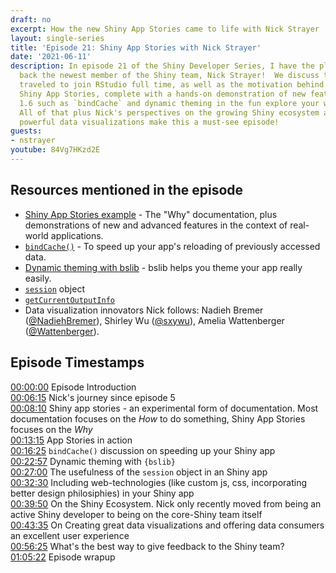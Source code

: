 ```yaml
---
draft: no
excerpt: How the new Shiny App Stories came to life with Nick Strayer
layout: single-series
title: 'Episode 21: Shiny App Stories with Nick Strayer'
date: '2021-06-11'
description: In episode 21 of the Shiny Developer Series, I have the pleasure of welcoming
  back the newest member of the Shiny team, Nick Strayer!  We discuss the road Nick
  traveled to join RStudio full time, as well as the motivation behind the terrific
  Shiny App Stories, complete with a hands-on demonstration of new features in Shiny
  1.6 such as `bindCache` and dynamic theming in the fun explore your weather application.
  All of that plus Nick's perspectives on the growing Shiny ecosystem and creating
  powerful data visualizations make this a must-see episode!
guests: 
- nstrayer
youtube: 84Vg7HKzd2E
---
```


## Resources mentioned in the episode

- [Shiny App Stories example](https://shiny.rstudio.com/app-stories) - The "Why" documentation, plus demonstrations of new and advanced features in the context of real-world applications.
- [`bindCache()`](https://shiny.rstudio.com/app-stories/weather-lookup-caching.html) - To speed up your app's reloading of previously accessed data.
- [Dynamic theming with bslib](https://shiny.rstudio.com/app-stories/weather-lookup-bslib.html) - bslib helps you theme your app really easily.
- [`session`](https://shiny.rstudio.com/reference/shiny/1.6.0/session.html) object
- [`getCurrentOutputInfo`](https://shiny.rstudio.com/reference/shiny/1.6.0/getCurrentOutputInfo.html)
- Data visualization innovators Nick follows:  Nadieh Bremer ([@NadiehBremer](https://twitter.com/NadiehBremer)), Shirley Wu ([@sxywu](https://twitter.com/sxywu)), Amelia Wattenberger ([@Wattenberger](https://twitter.com/Wattenberger)).

## Episode Timestamps

[00:00:00](https://youtube.com/watch?v=84Vg7HKzd2E&t=0s) Episode Introduction </br>
[00:06:15](https://youtube.com/watch?v=84Vg7HKzd2E&t=375s) Nick's journey since episode 5 </br>
[00:08:10](https://youtube.com/watch?v=84Vg7HKzd2E&t=490s) Shiny app stories - an experimental form of documentation. Most documentation focuses on the *How* to do something, Shiny App Stories focuses on the *Why* </br>
[00:13:15](https://youtube.com/watch?v=84Vg7HKzd2E&t=795s) App Stories in action </br>
[00:16:25](https://youtube.com/watch?v=84Vg7HKzd2E&t=985s) `bindCache()` discussion on speeding up your Shiny app </br>
[00:22:57](https://youtube.com/watch?v=84Vg7HKzd2E&t=1377s) Dynamic theming with `{bslib}` </br>
[00:27:00](https://youtube.com/watch?v=84Vg7HKzd2E&t=1620s) The usefulness of the `session` object in an Shiny app </br>
[00:32:30](https://youtube.com/watch?v=84Vg7HKzd2E&t=1950s) Including web-technologies (like custom js, css, incorporating better design philosiphies) in your Shiny app </br>
[00:39:50](https://youtube.com/watch?v=84Vg7HKzd2E&t=2390s) On the Shiny Ecosystem. Nick only recently moved from being an active Shiny developer to being on the core-Shiny team itself </br>
[00:43:35](https://youtube.com/watch?v=84Vg7HKzd2E&t=2615s) On Creating great data visualizations and offering data consumers an excellent user experience </br>
[00:56:25](https://youtube.com/watch?v=84Vg7HKzd2E&t=3385s) What's the best way to give feedback to the Shiny team? </br>
[01:05:22](https://youtube.com/watch?v=84Vg7HKzd2E&t=3922s) Episode wrapup
